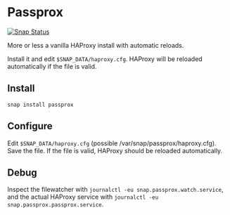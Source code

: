 # Passprox
[![Snap Status](https://build.snapcraft.io/badge/nsg/passage.svg)](https://build.snapcraft.io/user/nsg/passage)

More or less a vanilla HAProxy install with automatic reloads.
  
Install it and edit `$SNAP_DATA/haproxy.cfg`. HAProxy will be reloaded automatically
if the file is valid.

## Install

```
snap install passprox
```

## Configure

Edit `$SNAP_DATA/haproxy.cfg` (possible /var/snap/passprox/haproxy.cfg). Save the file. If the file is valid, HAProxy should be reloaded automatically.

## Debug

Inspect the filewatcher with `journalctl -eu snap.passprox.watch.service`, and the actual HAProxy service with `journalctl -eu snap.passprox.passprox.service`.
